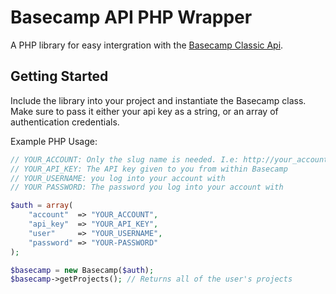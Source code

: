 Basecamp API PHP Wrapper
=========================

A PHP library for easy intergration with the [Basecamp Classic Api](https://github.com/37signals/basecamp-classic-api).

Getting Started
-----------------

Include the library into your project and instantiate the Basecamp class.
Make sure to pass it either your api key as a string, or an array of
authentication credentials.

Example PHP Usage:

```php
// YOUR_ACCOUNT: Only the slug name is needed. I.e: http://your_account.basecamphq.com
// YOUR_API_KEY: The API key given to you from within Basecamp
// YOUR_USERNAME: you log into your account with
// YOUR PASSWORD: The password you log into your account with

$auth = array(
    "account"  => "YOUR_ACCOUNT",
    "api_key"  => "YOUR_API_KEY",
    "user"     => "YOUR_USERNAME",
    "password" => "YOUR-PASSWORD"
);

$basecamp = new Basecamp($auth);
$basecamp->getProjects(); // Returns all of the user's projects
```